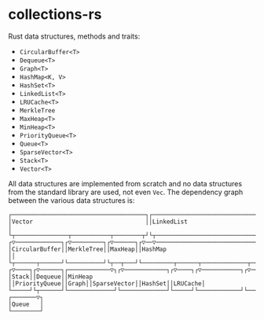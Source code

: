 # collections-rs

Rust data structures, methods and traits:

- `CircularBuffer<T>`
- `Dequeue<T>`
- `Graph<T>`
- `HashMap<K, V>`
- `HashSet<T>`
- `LinkedList<T>`
- `LRUCache<T>`
- `MerkleTree`
- `MaxHeap<T>`
- `MinHeap<T>`
- `PriorityQueue<T>`
- `Queue<T>`
- `SparseVector<T>`
- `Stack<T>`
- `Vector<T>`

All data structures are implemented from scratch and no data structures from the standard library are used, not even `Vec`.
The dependency graph between the various data structures is:

```
┌──────────────────────────────────────┐┌───────────────────────────────────────┐     
│Vector                                ││LinkedList                             │     
└┬───────────────┬───────────┬────────┬┘└┬─────────────────────────────────────┬┘     
┌▽─────────────┐┌▽─────────┐┌▽──────┐┌▽──▽────────────────────────────────────┐│      
│CircularBuffer││MerkleTree││MaxHeap││HashMap                                 ││      
└┬──────┬──────┘└──────────┘└┬──┬───┘└─────────┬──────┬─────────────┬────────┬┘│      
┌▽────┐┌▽──────┐┌────────────▽┐┌▽────────────┐┌▽────┐┌▽───────────┐┌▽──────┐┌▽─▽─────┐
│Stack││Dequeue││MinHeap      ││PriorityQueue││Graph││SparseVector││HashSet││LRUCache│
└─────┘└┬──────┘└─────────────┘└─────────────┘└─────┘└────────────┘└───────┘└────────┘
┌───────▽┐                                                                            
│Queue   │                                                                            
└────────┘                                                                            
```